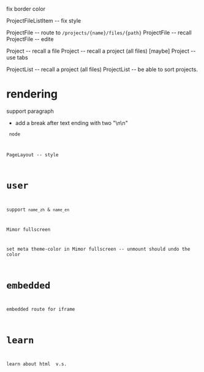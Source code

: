 fix border color

ProjectFileListItem -- fix style

ProjectFile -- route to `/projects/{name}/files/{path}`
ProjectFile -- recall
ProjectFile -- edite

Project -- recall a file
Project -- recall a project (all files)
[maybe] Project -- use tabs

ProjectList -- recall a project (all files)
ProjectList -- be able to sort projects.

# rendering

support paragraph

- add a break after text ending with two "\n\n"

<code> node

PageLayout -- style

# user

support `name_zh` & `name_en`

Mimor fullscreen

set meta theme-color in Mimor fullscreen -- unmount should undo the color

# embedded

embedded route for iframe

# learn

learn about html <span> v.s. <div>
